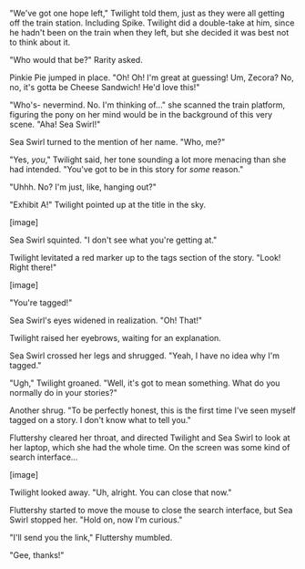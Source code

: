 "We've got one hope left," Twilight told them, just as they were all getting off the train station. Including Spike. Twilight did a double-take at him, since he hadn't been on the train when they left, but she decided it was best not to think about it.

"Who would that be?" Rarity asked.

Pinkie Pie jumped in place. "Oh! Oh! I'm great at guessing! Um, Zecora? No, no, it's gotta be Cheese Sandwich! He'd love this!"

"Who's- nevermind. No. I'm thinking of..." she scanned the train platform, figuring the pony on her mind would be in the background of this very scene. "Aha! Sea Swirl!"

Sea Swirl turned to the mention of her name. "Who, me?"

"Yes, *you*," Twilight said, her tone sounding a lot more menacing than she had intended. "You've got to be in this story for *some* reason."

"Uhhh. No? I'm just, like, hanging out?"

"Exhibit A!" Twilight pointed up at the title in the sky. 

\[image\]

Sea Swirl squinted. "I don't see what you're getting at."

Twilight levitated a red marker up to the tags section of the story. "Look! Right there!"

\[image\]

"You're tagged!"

Sea Swirl's eyes widened in realization. "Oh! That!"

Twilight raised her eyebrows, waiting for an explanation.

Sea Swirl crossed her legs and shrugged. "Yeah, I have no idea why I'm tagged."

"Ugh," Twilight groaned. "Well, it's got to mean something. What do you normally do in your stories?"

Another shrug. "To be perfectly honest, this is the first time I've seen myself tagged on a story. I don't know what to tell you."

Fluttershy cleared her throat, and directed Twilight and Sea Swirl to look at her laptop, which she had the whole time. On the screen was some kind of search interface... 

\[image\]

Twilight looked away. "Uh, alright. You can close that now."

Fluttershy started to move the mouse to close the search interface, but Sea Swirl stopped her. "Hold on, now I'm curious."

"I'll send you the link," Fluttershy mumbled.

"Gee, thanks!"
